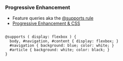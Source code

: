 ### Progressive Enhancement

* Feature queries aka the [@supports rule](https://www.w3.org/TR/css3-conditional/#at-supports)
* [Progressive Enhancement & CSS](https://bitsofco.de/3-new-css-features-to-learn-in-2017/)

<pre class="fragment fade-up"><code data-trim data-noescape>
@supports ( display: flexbox ) {
  body, #navigation, #content { display: flexbox; }
  #navigation { background: blue; color: white; }
  #article { background: white; color: black; }
}
</code></pre>
